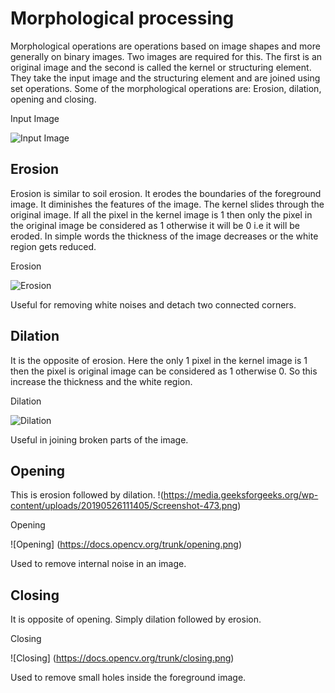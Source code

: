 # Morphological processing
Morphological operations are operations based on image shapes and more generally on binary images. Two images are required for this. The first is an original image and the second is called the kernel or structuring element.
They take the input image and the structuring element and are joined using set operations.
Some of the morphological operations are: Erosion, dilation, opening and closing.

Input Image

![Input Image](https://docs.opencv.org/trunk/j.png)


## Erosion
Erosion is similar to soil erosion. It erodes the boundaries of the foreground image. It diminishes the features of the image.
The kernel slides through the original image. If all the pixel in the kernel image is 1 then only the pixel in the original image be considered as 1 otherwise it will be 0 i.e it will be eroded.
In simple words the thickness of the image decreases or the white region gets reduced.

Erosion

![Erosion](https://docs.opencv.org/trunk/erosion.png)

Useful for removing white noises and detach two connected corners.

## Dilation
It is the opposite of erosion. Here the only 1 pixel in the kernel image is 1 then the pixel is original image can be considered as 1 otherwise 0. So this increase the thickness and the white region.

Dilation

![Dilation](https://docs.opencv.org/trunk/dilation.png)


Useful in joining broken parts of the image.

## Opening
This is erosion followed by dilation.
!(https://media.geeksforgeeks.org/wp-content/uploads/20190526111405/Screenshot-473.png)

Opening

![Opening] (https://docs.opencv.org/trunk/opening.png)


Used to remove internal noise in an image.

## Closing
It is opposite of opening. Simply dilation followed by erosion.

Closing

![Closing] (https://docs.opencv.org/trunk/closing.png)

Used to remove small holes inside the foreground image.

